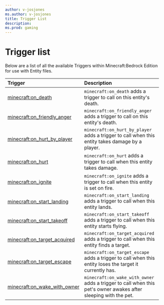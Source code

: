 ```yaml
---
author: v-josjones
ms.author: v-josjones
title: Trigger List
description: 
ms.prod: gaming
---
```


# Trigger list

Below are a list of all the available Triggers within Minecraft:Bedrock Edition for use with Entity files.

|Trigger |Description|
|:------|:----------|
|[minecraft:on_death](EntityTriggers/minecraftTrigger_on_death.md) |`minecraft:on_death` adds a trigger to call on this entity's death. |
|[minecraft:on_friendly_anger](EntityTriggers/minecraftTrigger_on_friendly_anger.md) |`minecraft:on_friendly_anger` adds a trigger to call on this entity's death. |
|[minecraft:on_hurt_by_player](EntityTriggers/minecraftTrigger_on_hurt_by_player.md) |`minecraft:on_hurt_by_player` adds a trigger to call when this entity takes damage by a player.|
|[minecraft:on_hurt](EntityTriggers/minecraftTrigger_on_hurt.md) |`minecraft:on_hurt` adds a trigger to call when this entity takes damage.|
|[minecraft:on_ignite](EntityTriggers/minecraftTrigger_on_ignite.md) |`minecraft:on_ignite` adds a trigger to call when this entity is set on fire. |
|[minecraft:on_start_landing](EntityTriggers/minecraftTrigger_on_start_landing.md) |`minecraft:on_start_landing` adds a trigger to call when this entity lands.|
|[minecraft:on_start_takeoff](EntityTriggers/minecraftTrigger_on_start_takeoff.md) |`minecraft:on_start_takeoff` adds a trigger to call when this entity starts flying.|
|[minecraft:on_target_acquired](EntityTriggers/minecraftTrigger_on_target_acquired.md) |`minecraft:on_target_acquired` adds a trigger to call when this entity finds a target.|
|[minecraft:on_target_escape](EntityTriggers/minecraftTrigger_on_target_escape.md)|`minecraft:on_target_escape` adds a trigger to call when this entity loses the target it currently has. |
|[minecraft:on_wake_with_owner](EntityTriggers/minecraftTrigger_on_wake_with_owner.md)|`minecraft:on_wake_with_owner` adds a trigger to call when this pet's owner awakes after sleeping with the pet. |
